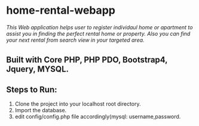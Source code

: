 # home-rental-webapp

###### This Web application helps user to register individaul home or apartment to assist you in finding the perfect rental home or property. Also you can find your next rental from search view in your targeted area.

## Built with Core PHP, PHP PDO, Bootstrap4, Jquery, MYSQL.

## Steps to Run:

1. Clone the project into your localhost root directory.
2. Import the database.
3. edit config/config.php file accordingly(mysql: username,password.
